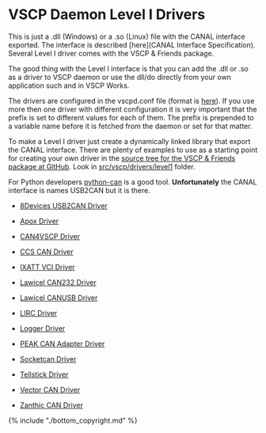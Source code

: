 # VSCP Daemon Level I Drivers

This is just a .dll (Windows) or a .so (Linux) file with the CANAL interface exported. The interface is described [here](CANAL Interface Specification). Several Level I driver comes with the VSCP & Friends package.

The good thing with the Level I interface is that you can add the .dll or .so as a driver to VSCP daemon or use the dll/do directly from your own application such and in VSCP Works. 

The drivers are configured in the vscpd.conf file (format is [here](http://www.vscp.org/docs/vscpd/doku.php?id=configuring_the_vscp_daemon)). If you use more then one driver with different configuration it is very important that the prefix is set to different values for each of them. The prefix is prepended to a variable name before it is fetched from the daemon or set for that matter.

To make a Level I driver just create a dynamically linked library that export the CANAL interface. There are plenty of examples to use as a starting point for creating your own driver in the [source tree for the VSCP & Friends package at GitHub](https///github.com/grodansparadis/vscp_software). Look in  [src/vscp/drivers/level1](https///github.com/grodansparadis/vscp_software/tree/master/src/vscp/drivers/level1) folder.

For Python developers [python-can](http://python-can.readthedocs.io/en/latest/index.html) is a good tool. __Unfortunately__ the CANAL interface is names USB2CAN but it is there.


*  [8Devices USB2CAN Driver](http://www.vscp.org/docs/vscpd/doku.php?id=level1_driver_usb2can)

*  [Apox Driver](http://www.vscp.org/docs/vscpd/doku.php?id=level1_driver_apox)

*  [CAN4VSCP Driver](http://www.vscp.org/docs/vscpd/doku.php?id=level1_driver_can4vscp)

*  [CCS CAN Driver](http://www.vscp.org/docs/vscpd/doku.php?id=level1_driver_ccs)

*  [IXATT VCI Driver](http://www.vscp.org/docs/vscpd/doku.php?id=level1_driver_ixxat)

*  [Lawicel CAN232 Driver](http://www.vscp.org/docs/vscpd/doku.php?id=level1_driver_can232)

*  [Lawicel CANUSB Driver](http://www.vscp.org/docs/vscpd/doku.php?id=level1_driver_canusb)

*  [LIRC Driver](http://www.vscp.org/docs/vscpd/doku.php?id=level1_driver_lirc)

*  [Logger Driver](http://www.vscp.org/docs/vscpd/doku.php?id=level1_driver_logger)

*  [PEAK CAN Adapter Driver](http://www.vscp.org/docs/vscpd/doku.php?id=level1_driver_peak)

*  [Socketcan Driver](http://www.vscp.org/docs/vscpd/doku.php?id=level1_driver_socketcan)

*  [Tellstick Driver](http://www.vscp.org/docs/vscpd/doku.php?id=level1_driver_tellstick)

*  [Vector CAN Driver](http://www.vscp.org/docs/vscpd/doku.php?id=level1_driver_vector)

*  [Zanthic CAN Driver](http://www.vscp.org/docs/vscpd/doku.php?id=level1_driver_zanthic)
 
{% include "./bottom_copyright.md" %}
